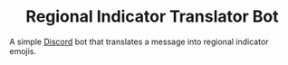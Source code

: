 <h1 align="center">Regional Indicator Translator Bot</h1>

A simple [Discord](https://discordapp.com) bot that translates a message into regional indicator emojis.
